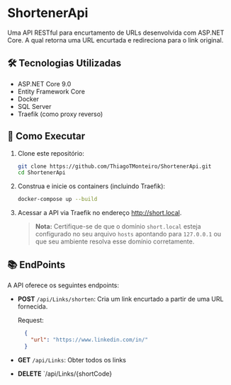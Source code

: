 # ShortenerApi

Uma API RESTful para encurtamento de URLs desenvolvida com ASP.NET Core. A qual retorna uma URL encurtada e redireciona para o link original.

## 🛠️ Tecnologias Utilizadas

- ASP.NET Core 9.0  
- Entity Framework Core  
- Docker  
- SQL Server  
- Traefik (como proxy reverso)  

## 🚀 Como Executar

1. Clone este repositório:

   ```bash
   git clone https://github.com/ThiagoTMonteiro/ShortenerApi.git
   cd ShortenerApi

2. Construa e inicie os containers (incluindo Traefik):

   ```bash
   docker-compose up --build

3. Acessar a API via Traefik no endereço http://short.local.
   
   > **Nota:** Certifique-se de que o domínio `short.local` esteja configurado no seu arquivo `hosts` apontando para `127.0.0.1` ou que seu ambiente resolva esse domínio corretamente.

## 📚 EndPoints

A API oferece os seguintes endpoints:

- **POST** `/api/Links/shorten`: Cria um link encurtado a partir de uma URL fornecida.

  Request:
  
  ```json
    {
      "url": "https://www.linkedin.com/in/"
    }

- **GET** `/api/Links`: Obter todos os links
- **DELETE** `/api/Links/{shortCode}

